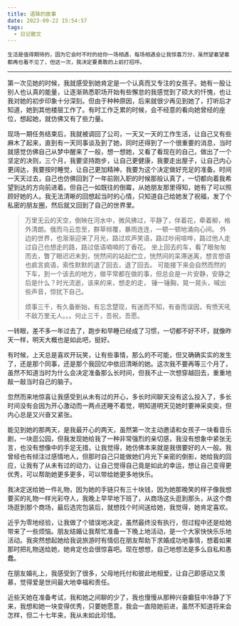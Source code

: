 ```yaml
---
title: 语珠的故事
date: 2023-09-22 15:54:57
tags:
  - 日记散文
---
```


    生活是值得期待的，因为它会时不时的给你一场相遇，每场相遇会让我惊喜万分，虽然望着望着都再也看不见了，但这一次，我决定要勇敢的上前打招呼。

---

   第一次见她的时候，我就感受到她肯定是一个认真而又专注的女孩子。她有一股让别人也认真的能量，让逐渐熟悉职场开始有些懈怠的我感觉到了硕大的忏愧，也让我对她的初步印象十分深刻。但由于种种原因，后来就很少再见到她了，打听后才知道，她到其他楼层工作了。有时工作乏累的时候，会不经意的看向她曾经的座位，想起她，就仿佛又有了些力量。

   现场一期任务结束后，我就被调回了公司，一天又一天的工作生活，让自己又有些麻木了起来，直到有一天同事谈及到了她，同时还得到了一个很重要的消息，当时就感觉仿佛自己从梦中醒来了一般，想一想她，又看了看现在的自己，做出了一个坚定的决则，三个月，我要坚持跑步，让自己更健康，我要走出屋子，让自己内心更阔达，我要按时睡觉，让自己更加精神，我要为这个决定做好充足的准备。时间一天天过去，自己也仿佛回到了一年前刚入职的时候那般认真了，一切都向着我希望到达的方向前进着。但自己一如既往的倒霉，从她朋友那里得知，她有了可以照顾好她的人。我无法清晰的回想起当时的心情，只知道自己给她发了祝福，发了个私密的朋友圈，然后就又回到了自己的世界里。

> 万里无云的天空，倒映在河水中，微风拂过，平静了，伴着花，牵着柳，格外清朗。俄而乌云忽至，群草倾覆，暴雨连连，一顿一顿地涌向心间。
> 外边的世界，也渐渐迎来了月光，路过欢声笑语，路过吵闹喧哗，路过他人走过自己也想走的路，路过低语喃喃的丁香花。
> 坐上回去的车，看了眼匆匆而去，瞥了眼迟迟未到，恍然间的站起伫立，恍然间的呆滞迷离，想言想语也疯言疯语，索性默默的退了回去，退了回去。
> 可能接下来会自然而然的下车，到一个该去的地方，做平常都在做的事，但总会是一片安静，安静之后是什么？时光流逝，该来的来，想走的走，
> 锤一锤胸，晃一晃头，喊出些声音，惊扰下自己。
>
> 烦事三千，有久备断始，有忘念楚现，有迷而不知，有奋而误因，有愤天吼不敌万里无人。。。何止三千，吾祝，吾愿。

   一转眼，差不多一年过去了，跑步和早睡已经成了习惯，一切都不好不坏，就像昨天一样，明天大概也是如此吧，挺好。

   有时候，上天总是喜欢开玩笑，让有些事情，那么的不可能，但又确确实实的发生了，还是那个同事，还是那个我回忆中依旧清晰的她。这次我不要再等三个月了，虽然不知道当时为什么会决定准备那么长时间，但我不止一次想穿越回去，重重地敲一敲当时自己的脑子。

   忽然而来地惊喜让我感受到从未有过的开心，多长时间聊天没有这么投入了，多长时间没有会因为开心激动而一两点还睡不着觉，明知道明天见她时要神采奕奕，但内心总是又兴奋又紧张。
   
   能见到她的那两天，是我最开心的两天，虽然第一次主动邀请和女孩子一块看音乐剧，一块逛公园，但我发现她给我了一种非常强烈的亲切感，我没有想象中紧张无言，也没有想像中的手足无措，让我觉得，她仿佛本来就是我很要好的人一般。我曾经也有倾注过感情地人，但那时自己只能做她们月光下亲密的倒影，她给我的回应，让我有了从未有过的动力，让自己觉得自己竟是如此的幸运，想让自己变得更优秀，可以帮助她更多更多，可以带给她更多地快乐。

   我决定送给她一件礼物，因为她的手链只有三十块钱，因为她那晚笑的样子像我想要买的礼物一样光彩夺人，我晚上早早地下班了，从商场这头逛到那头，从这个商场逛到那个商场，最后选完包装后，就想找个时间送给她，我觉得，她肯定喜欢。
   
   近乎为零地经验，让我做了个错误地决定，虽然最终没有执行，但过程中还是给她带来了一些烦恼。朋友结婚让我帮忙准备一下晚上地活动，是一个大家快快乐乐地活动。我突然想起她给我说旅游时有情侣在朋友帮助下求婚成功地事情，想着如果那时把礼物送给她，她肯定也会很惊喜吧。现在想想，自己地想法是多么自私和愚蠢。

   在朋友婚礼上，我感受到了很多，父母地托付和彼此地相爱，让自己即感动又羡慕，觉得爱是世间最大地幸福和责任。

   近些天她在准备考试，我和她之间聊的少了，我也慢慢从那种兴奋癫狂中冷静了下来，我想和她一块变得优秀，只要她愿意，我会一直陪她前进，虽然不知道将来会怎样，但二十七年来，我从未如此珍惜。

